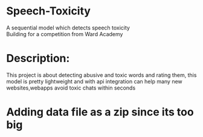 # Speech-Toxicity
A sequential model which detects speech toxicity<br />
Building for a competition from Ward Academy

# Description:
This project is about detecting abusive and toxic words and rating them, this model is pretty lightweight and with api integration can help many new websites,webapps avoid toxic chats within seconds

# Adding data file as a zip since its too big
